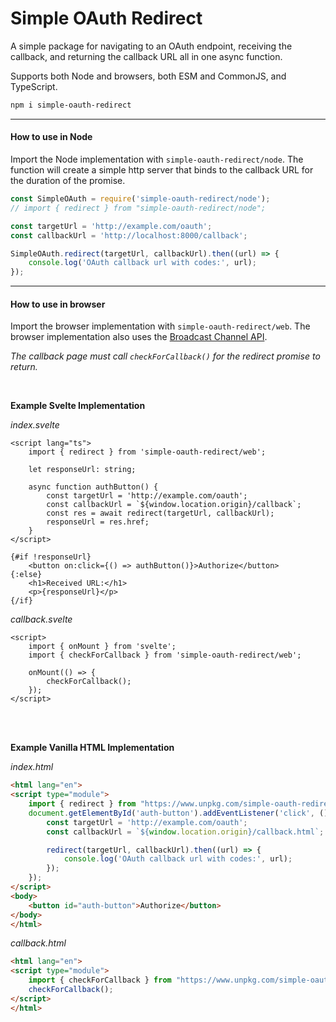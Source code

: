 # Simple OAuth Redirect

A simple package for navigating to an OAuth endpoint, receiving the callback, and returning the callback URL all in one async function.

Supports both Node and browsers, both ESM and CommonJS, and TypeScript.

```bash
npm i simple-oauth-redirect 
```

---

#### How to use in Node

Import the Node implementation with ```simple-oauth-redirect/node```. The function will create a simple http server that binds to the callback URL for the duration of the promise.

```javascript
const SimpleOAuth = require('simple-oauth-redirect/node');
// import { redirect } from "simple-oauth-redirect/node";

const targetUrl = 'http://example.com/oauth';
const callbackUrl = 'http://localhost:8000/callback';

SimpleOAuth.redirect(targetUrl, callbackUrl).then((url) => {
    console.log('OAuth callback url with codes:', url);
});
```

---

#### How to use in browser
Import the browser implementation with ```simple-oauth-redirect/web```. The browser implementation also uses the [Broadcast Channel API](https://developer.mozilla.org/en-US/docs/Web/API/Broadcast_Channel_API).


*The callback page must call ```checkForCallback()``` for the redirect promise to return.*

<br>

**Example Svelte Implementation**

*index.svelte*
```svelte
<script lang="ts">
	import { redirect } from 'simple-oauth-redirect/web';

	let responseUrl: string;

	async function authButton() {
		const targetUrl = 'http://example.com/oauth';
		const callbackUrl = `${window.location.origin}/callback`;
		const res = await redirect(targetUrl, callbackUrl);
		responseUrl = res.href;
	}
</script>

{#if !responseUrl}
	<button on:click={() => authButton()}>Authorize</button>
{:else}
	<h1>Received URL:</h1>
	<p>{responseUrl}</p>
{/if}
```

*callback.svelte*
```svelte
<script>
	import { onMount } from 'svelte';
	import { checkForCallback } from 'simple-oauth-redirect/web';

	onMount(() => {
		checkForCallback();
	});
</script>
```
<br>
<br>

**Example Vanilla HTML Implementation**

*index.html*
```html
<html lang="en">
<script type="module">
    import { redirect } from "https://www.unpkg.com/simple-oauth-redirect@latest/dist/esm/web.js";
    document.getElementById('auth-button').addEventListener('click', () => {
        const targetUrl = 'http://example.com/oauth';
        const callbackUrl = `${window.location.origin}/callback.html`;

        redirect(targetUrl, callbackUrl).then((url) => {
            console.log('OAuth callback url with codes:', url);
        });
    });
</script>
<body>
    <button id="auth-button">Authorize</button>
</body>
</html>
```
*callback.html*
```html
<html lang="en">
<script type="module">
    import { checkForCallback } from "https://www.unpkg.com/simple-oauth-redirect@latest/dist/esm/web.js";
    checkForCallback();
</script>
</html>
```
